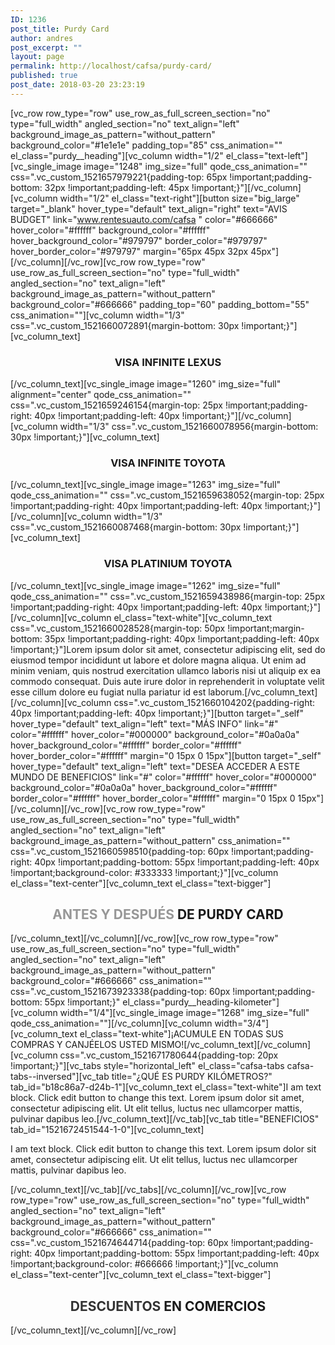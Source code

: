 ```yaml
---
ID: 1236
post_title: Purdy Card
author: andres
post_excerpt: ""
layout: page
permalink: http://localhost/cafsa/purdy-card/
published: true
post_date: 2018-03-20 23:23:19
---
```

[vc_row row_type="row" use_row_as_full_screen_section="no" type="full_width" angled_section="no" text_align="left" background_image_as_pattern="without_pattern" background_color="#1e1e1e" padding_top="85" css_animation="" el_class="purdy__heading"][vc_column width="1/2" el_class="text-left"][vc_single_image image="1248" img_size="full" qode_css_animation="" css=".vc_custom_1521657979221{padding-top: 65px !important;padding-bottom: 32px !important;padding-left: 45px !important;}"][/vc_column][vc_column width="1/2" el_class="text-right"][button size="big_large" target="_blank" hover_type="default" text_align="right" text="AVIS BUDGET" link="www.rentesuauto.com/cafsa " color="#666666" hover_color="#ffffff" background_color="#ffffff" hover_background_color="#979797" border_color="#979797" hover_border_color="#979797" margin="65px 45px 32px 45px"][/vc_column][/vc_row][vc_row row_type="row" use_row_as_full_screen_section="no" type="full_width" angled_section="no" text_align="left" background_image_as_pattern="without_pattern" background_color="#666666" padding_top="60" padding_bottom="55" css_animation=""][vc_column width="1/3" css=".vc_custom_1521660072891{margin-bottom: 30px !important;}"][vc_column_text]
<h3 style="text-align: center;">VISA INFINITE LEXUS</h3>
[/vc_column_text][vc_single_image image="1260" img_size="full" alignment="center" qode_css_animation="" css=".vc_custom_1521659246154{margin-top: 25px !important;padding-right: 40px !important;padding-left: 40px !important;}"][/vc_column][vc_column width="1/3" css=".vc_custom_1521660078956{margin-bottom: 30px !important;}"][vc_column_text]
<h3 style="text-align: center;">VISA INFINITE TOYOTA</h3>
[/vc_column_text][vc_single_image image="1263" img_size="full" qode_css_animation="" css=".vc_custom_1521659638052{margin-top: 25px !important;padding-right: 40px !important;padding-left: 40px !important;}"][/vc_column][vc_column width="1/3" css=".vc_custom_1521660087468{margin-bottom: 30px !important;}"][vc_column_text]
<h3 style="text-align: center;">VISA PLATINIUM TOYOTA</h3>
[/vc_column_text][vc_single_image image="1262" img_size="full" qode_css_animation="" css=".vc_custom_1521659438986{margin-top: 25px !important;padding-right: 40px !important;padding-left: 40px !important;}"][/vc_column][vc_column el_class="text-white"][vc_column_text css=".vc_custom_1521660028528{margin-top: 50px !important;margin-bottom: 35px !important;padding-right: 40px !important;padding-left: 40px !important;}"]Lorem ipsum dolor sit amet, consectetur adipiscing elit, sed do eiusmod tempor incididunt ut labore et dolore magna aliqua. Ut enim ad minim veniam, quis nostrud exercitation ullamco laboris nisi ut aliquip ex ea commodo consequat. Duis aute irure dolor in reprehenderit in voluptate velit esse cillum dolore eu fugiat nulla pariatur id est laborum.[/vc_column_text][/vc_column][vc_column css=".vc_custom_1521660104202{padding-right: 40px !important;padding-left: 40px !important;}"][button target="_self" hover_type="default" text_align="left" text="MÁS INFO" link="#" color="#ffffff" hover_color="#000000" background_color="#0a0a0a" hover_background_color="#ffffff" border_color="#ffffff" hover_border_color="#ffffff" margin="0 15px 0 15px"][button target="_self" hover_type="default" text_align="left" text="DESEA ACCEDER A ESTE MUNDO DE BENEFICIOS" link="#" color="#ffffff" hover_color="#000000" background_color="#0a0a0a" hover_background_color="#ffffff" border_color="#ffffff" hover_border_color="#ffffff" margin="0 15px 0 15px"][/vc_column][/vc_row][vc_row row_type="row" use_row_as_full_screen_section="no" type="full_width" angled_section="no" text_align="left" background_image_as_pattern="without_pattern" css_animation="" css=".vc_custom_1521660598510{padding-top: 60px !important;padding-right: 40px !important;padding-bottom: 55px !important;padding-left: 40px !important;background-color: #333333 !important;}"][vc_column el_class="text-center"][vc_column_text el_class="text-bigger"]
<h2 style="text-align: center;"><span style="color: #979797;">ANTES Y DESPUÉS</span> DE PURDY CARD</h2>
[/vc_column_text][/vc_column][/vc_row][vc_row row_type="row" use_row_as_full_screen_section="no" type="full_width" angled_section="no" text_align="left" background_image_as_pattern="without_pattern" background_color="#666666" css_animation="" css=".vc_custom_1521673923338{padding-top: 60px !important;padding-bottom: 55px !important;}" el_class="purdy__heading-kilometer"][vc_column width="1/4"][vc_single_image image="1268" img_size="full" qode_css_animation=""][/vc_column][vc_column width="3/4"][vc_column_text el_class="text-white"]¡ACUMULE EN TODAS SUS COMPRAS Y CANJÉELOS USTED MISMO![/vc_column_text][/vc_column][vc_column css=".vc_custom_1521671780644{padding-top: 20px !important;}"][vc_tabs style="horizontal_left" el_class="cafsa-tabs cafsa-tabs--inversed"][vc_tab title="¿QUÉ ES PURDY KILÓMETROS?" tab_id="b18c86a7-d24b-1"][vc_column_text el_class="text-white"]I am text block. Click edit button to change this text. Lorem ipsum dolor sit amet, consectetur adipiscing elit. Ut elit tellus, luctus nec ullamcorper mattis, pulvinar dapibus leo.[/vc_column_text][/vc_tab][vc_tab title="BENEFICIOS" tab_id="1521672451544-1-0"][vc_column_text]

I am text block. Click edit button to change this text. Lorem ipsum dolor sit amet, consectetur adipiscing elit. Ut elit tellus, luctus nec ullamcorper mattis, pulvinar dapibus leo.

[/vc_column_text][/vc_tab][/vc_tabs][/vc_column][/vc_row][vc_row row_type="row" use_row_as_full_screen_section="no" type="full_width" angled_section="no" text_align="left" background_image_as_pattern="without_pattern" background_color="#666666" css_animation="" css=".vc_custom_1521674644714{padding-top: 60px !important;padding-right: 40px !important;padding-bottom: 55px !important;padding-left: 40px !important;background-color: #666666 !important;}"][vc_column el_class="text-center"][vc_column_text el_class="text-bigger"]
<h2 style="text-align: center;"><span style="color: #333333;">DESCUENTOS</span> EN COMERCIOS</h2>
[/vc_column_text][/vc_column][/vc_row]